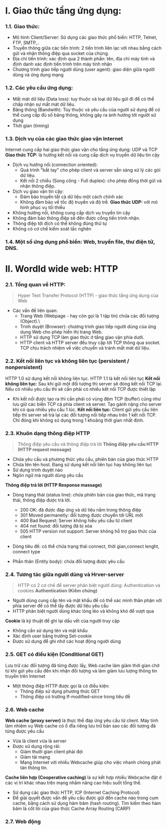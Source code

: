# I. Giao thức tầng ứng dụng:
### 1.1. Giao thức:
- Mô hình Client/Server: Sử dụng các giao thức phổ biến: HTTP, Telnet, FTP, SMTP,..
- Truyền thông giữa các tiến trình: 2 tiến trình liên lạc với nhau bằng cách gửi và nhận thông điệp qua socket của chúng.
- Địa chỉ tiến trình: xác định qua 2 thành phần: tên, địa chỉ máy tính và định danh xác định tiến trình trên máy tính nhận
- Chương trình giao tiếp người dùng (user agent): giao diện giữa người dùng và ứng dụng mạng
### 1.2. Các yêu cầu ứng dụng:
- Mất mát dữ liệu (Data loss): tuy thuộc và loại dữ liệu gửi đi để có thể chấp nhận sự mất mát dữ liệu.
- Băng thông (Bandwith): Tùy thuộc và yêu cầu của người sử dụng để có thể cung cấp đủ số băng thông, không gây ra ảnh hưởng tới người sử dụng
- Thời gian (timing)

### 1.3. Dịch vụ của các giao thức giao vận Internet
Internet cung cấp hai giao thức giao vận cho tầng ứng dụng: UDP và TCP
**Giao thức TCP:** là hướng kết nối và cung cấp dịch vụ truyền dữ liệu tin cậy
- Dịch vụ hướng nối (connection oriented):
  - Quá trình "bắt tay" cho phép client và server sẵn sàng xử lý các gói dữ liệu. 
  - Kết nối 2 chiều (Song công - Full duplex): cho phép đồng thời gửi và nhận thông điệp.
- Dịch vụ giao vận tin cậy:
  - Đảm bảo truyền tất cả dữ liệu một cách chính xác
  - Không đảm bảo về tốc độ truyền và độ trễ.
**Giao thức UDP:** với mô hình phục vụ tối thiểu
- Không hướng nối, không cung cấp dịch vụ truyền tin cậy
- Không đảm bảo thông điệp sẽ đến được cổng tiến trình nhận. 
- Thông điệp tới đích có thể không đúng thứ tự
- Không có cơ chế kiểm soát tắc nghẽn
### 1.4. Một số ứng dụng phổ biến: Web, truyền file, thư điện tử, DNS.
# II. Wordld wide web: HTTP
### 2.1. Tổng quan về HTTP:
> Hyper Text Transfer Protocol (HTTP) - giao thức tầng ứng dụng của Web
- Các vấn đề liên quan:
  - Trang Web (Webpage - hay còn gọi là 1 tập tin) chứa các đối tượng (Object).\
  - Trình duyệt (Browser): chương trình giao tiếp người dùng của ứng dụng Web cho phép hiển thị trang Web.
  - HTTP sử dụng TCP làm giao thức ở tầng giao vận phía dưới.
  - HTTP client và HTTP server đều truy cập tới TCP thông qua socket. TCP chịu trách nhiệm về việc chuyển và tránh mất mát dữ liệu.

### 2.2. Kết nối liên tục và không liên tục (persistent / nonpersistent)
HTTP 1.0 sử dụng kết nối không liên tục. HTTP 1.1 là kết nối liên tục
**Kết nối không liên tục:** Sau khi gửi một đối tượng thì server sẽ đóng kết nối TCP lại. Nếu có nhiều yêu cầu thì sẽ cần phải có nhiều kết nối TCP được thiết lập
- Khi kết nối được tạo ra thì cần phải có vùng đệm TCP (buffer) cũng như lưu giữ các biến TCP cả phía client và server. Tạo gánh nặng cho server khi có qua nhiều yêu cầu 1 lúc.
**Kết nối liên tục:** Client gửi yêu cầu liên tiếp thì server sẽ trả lại các đối tượng nối tiếp nhau trên 1 kết nối TCP. Chỉ đóng khi không sử dụng trong 1 khoảng thời gian nhất định.

### 2.3. Khuôn dạng thông điệp HTTP
> Thông điệp yêu cầu và thông điệp trả lời
**Thông điệp yêu cầu HTTP (HTTP request message)** 
- Chứa yêu cầu và phương thức yêu cầu, phiên bản của giao thức HTTP
- Chứa tên tên host. Đang sử dụng kết nối liên tục hay không liên tục
- Sử dụng trình duyệt nào
- Ngôn ngữ mà người dùng yêu cầu

**Thông điệp trả lời (HTTP Response massage)**
- Dòng trạng thái (status line): chứa phiên bản của giao thức, mã trạng thái, thông điệp được trả lời.
  - 200 OK: đã được đáp ứng và dữ liệu nằm trong thông điệp
  - 301 Moved permanetly: đối tượng được chuyển tới URL mới
  - 400 Bad Request: Server không hiểu yêu cầu từ client
  - 404 not found: đối tượng đã bị xóa
  - 505 HTTP version not support: Server không hỗ trợ giao thức của client

- Dòng tiêu đề: có thể chứa trạng thái connect, thời gian,connect lenght, connect type
- Phần thân (Entity body): chứa đối tượng được yêu cầu 

### 2.4. Tương tác giữa người dùng và Hrver-server
> HTTP có 2 cơ chế để server phân biệt người dùng: Authentication và cookies
**Authentication (Kiểm chứng)**
- Người dùng cung cấp tên và mật khẩu để có thể xác minh thân phận với phía server để có thể lấy được dữ liệu yêu cầu
- HTTP phân biệt người dùng khác lỏng lẻo và không khó để vượt qua

**Cookie** là kỹ thuật để ghi lại dấu vết của người truy cập
- Không cần sử dụng tên và mật khẩu
- Xác định user bằng trường Set-cookie
- Được sử dụng để ghi nhớ các hoạt động người dùng

### 2.5. GET có điều kiện (Conditional GET)
Lưu trữ các đối tượng đã từng được lấy, Web cache làm giảm thời gian chờ từ khi gửi yêu cầu đến khi nhận đối tượng và làm giảm lưu lượng thông tin truyền trên Internet
- Một thông điệp HTTP được gọi là có điều kiện:
  - Thông điệp sử dụng phương thức GET
  - Thông điệp có trường If-modified-since trong tiêu đề

### 2.6. Web cache
**Web cache (proxy server)** là thực thể đáp ứng yêu cầu từ client. Máy tính làm nhiệm vụ Web cache có ổ đĩa riêng lưu trữ bản sao các đối tượng đã từng được yêu cầu
- Vừa là client vừa là server
- Được sử dụng rộng rãi: 
  - Giảm thười gian client phải đợi
  - Giảm tải mạng
  - Mạng Internet với nhiều Webcache giúp cho việc nhanh chóng phát tán thông tin.

**Cache liên hợp (Cooperative caching)** là sự kết hợp nhiều Webcache đặt ở các vị trí khác nhau trên mạng nhằm nâng cao hiệu suốt tổng thể.
- Sử dụng các giao thức HTTP, ICP (Internet Caching Protocol)
- Để giải quyết được vấn đề yêu cầu được gửi đến cache nào trong cụm cache, bằng cách sử dụng hàm băm (hash routing). Tìm kiếm theo hàm băm là cốt lõi của giao thức Cache Array Routing (CARP)

### 2.7. Web động

